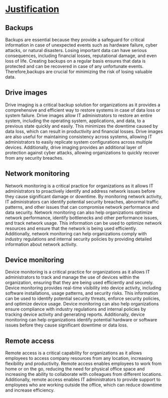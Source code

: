# <u>**Justification**</u>

## Backups

Backups are essential because they provide a safeguard for critical information in case of unexpected events such as hardware failure, cyber attacks, or natural disasters. Losing important data can have serious consequences, including financial losses, reputational damage, and even loss of life. Creating backups on a regular basis ensures that data is protected and can be recovered in case of any unfortunate events. Therefore,backups are crucial for minimizing the risk of losing valuable data.

## Drive images

Drive imaging is a critical backup solution for organizations as it provides a comprehensive and efficient way to restore systems in case of data loss or system failure. Drive images allow IT administrators to restore an entire system, including the operating system, applications, and data, to a previous state quickly and easily. This minimizes the downtime caused by data loss, which can result in productivity and financial losses. Drive images are also useful for maintaining consistency across systems, allowing IT administrators to easily replicate system configurations across multiple devices. Additionally, drive imaging provides an additional layer of protection against cyber attacks, allowing organizations to quickly recover from any security breaches.

## Network monitoring

Network monitoring is a critical practice for organizations as it allows IT administrators to proactively identify and address network issues before they cause significant damage or downtime. By monitoring network activity, IT administrators can identify potential security breaches, abnormal traffic patterns, and other issues that can compromise network performance and data security. Network monitoring can also help organizations optimize network performance, identify bottlenecks and other performance issues, and track network usage. This information can be used to optimize network resources and ensure that the network is being used efficiently. Additionally, network monitoring can help organizations comply with industry regulations and internal security policies by providing detailed information about network activity.

## Device monitoring

Device monitoring is a critical practice for organizations as it allows IT administrators to track and manage the use of devices within the organization, ensuring that they are being used efficiently and securely. Device monitoring provides real-time visibility into device activity, including software installations, usage patterns, and security risks. This information can be used to identify potential security threats, enforce security policies, and optimize device usage. Device monitoring can also help organizations ensure compliance with industry regulations and internal policies by tracking device activity and generating reports. Additionally, device monitoring can help organizations identify potential hardware or software issues before they cause significant downtime or data loss.

## Remote access

Remote access is a critical capability for organizations as it allows employees to access company resources from any location, increasing flexibility and productivity. Remote access enables employees to work from home or on the go, reducing the need for physical office space and increasing the ability to collaborate with colleagues from different locations. Additionally, remote access enables IT administrators to provide support to employees who are working outside the office, which can reduce downtime and increase efficiency.
